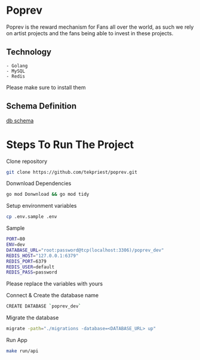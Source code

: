 # Poprev

Poprev is the reward mechanism for Fans all over the world, as such we rely on artist projects and the fans being able to invest in these projects.

## Technology

    - Golang
    - MySQL
    - Redis

Please make sure to install them

## Schema Definition

[db schema](https://dbdiagram.io/d/649b7c3d02bd1c4a5e29e3ce)

# Steps To Run The Project

Clone repository

```bash
git clone https://github.com/tekpriest/poprev.git
```

Donwnload Dependencies

```bash
go mod Donwnload && go mod tidy
```

Setup environment variables

```bash
cp .env.sample .env

```

Sample

```sh
PORT=80
ENV=dev
DATABASE_URL="root:password@tcp(localhost:3306)/poprev_dev"
REDIS_HOST="127.0.0.1:6379"
REDIS_PORT=6379
REDIS_USER=default
REDIS_PASS=password
```

Please replace the variables with yours

Connect & Create the database name

```sh
CREATE DATABASE `poprev_dev`
```

Migrate the database

```sh
migrate -path="./migrations -database=<DATABASE_URL> up"
```

Run App

```bash
make run/api
```
